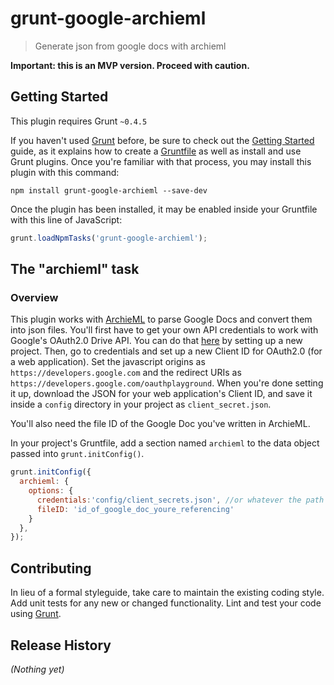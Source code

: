 # grunt-google-archieml

> Generate json from google docs with archieml

**Important: this is an MVP version. Proceed with caution.**

## Getting Started
This plugin requires Grunt `~0.4.5`

If you haven't used [Grunt](http://gruntjs.com/) before, be sure to check out the [Getting Started](http://gruntjs.com/getting-started) guide, as it explains how to create a [Gruntfile](http://gruntjs.com/sample-gruntfile) as well as install and use Grunt plugins. Once you're familiar with that process, you may install this plugin with this command:

```shell
npm install grunt-google-archieml --save-dev
```

Once the plugin has been installed, it may be enabled inside your Gruntfile with this line of JavaScript:

```js
grunt.loadNpmTasks('grunt-google-archieml');
```

## The "archieml" task

### Overview

This plugin works with [ArchieML](http://archieml.org/) to parse Google Docs and convert them into json files. You'll first have to get your own API credentials to work with Google's OAuth2.0 Drive API. You can do that [here](https://console.developers.google.com/flows/enableapi?apiid=drive) by setting up a new project. Then, go to credentials and set up a new Client ID for OAuth2.0 (for a web application). Set the javascript origins as `https://developers.google.com` and the redirect URIs as `https://developers.google.com/oauthplayground`. When you're done setting it up, download the JSON for your web application's Client ID, and save it inside a `config` directory in your project as `client_secret.json`.

You'll also need the file ID of the Google Doc you've written in ArchieML.


In your project's Gruntfile, add a section named `archieml` to the data object passed into `grunt.initConfig()`.

```js
grunt.initConfig({
  archieml: {
    options: {
      credentials:'config/client_secrets.json', //or whatever the path is to your google api client secrets
      fileID: 'id_of_google_doc_youre_referencing'
    }
  },
});
```


## Contributing
In lieu of a formal styleguide, take care to maintain the existing coding style. Add unit tests for any new or changed functionality. Lint and test your code using [Grunt](http://gruntjs.com/).

## Release History
_(Nothing yet)_
